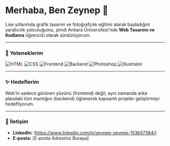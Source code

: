 # Merhaba, Ben Zeynep 👋

Lise yıllarımda grafik tasarım ve fotoğrafçılık eğitimi alarak başladığım yaratıcılık yolculuğumu, şimdi Ankara Üniversitesi'nde **Web Tasarımı ve Kodlama** öğrencisi olarak sürdürüyorum.

---

### 🚀 Yeteneklerim

![HTML](https://img.shields.io/badge/HTML5-E34F26?style=flat-square&logo=html5&logoColor=white)
![CSS](https://img.shields.io/badge/CSS3-1572B6?style=flat-square&logo=css3&logoColor=white)
![Frontend](https://img.shields.io/badge/Frontend-3178C6?style=flat-square&logo=react&logoColor=white)
![Backend](https://img.shields.io/badge/Backend-47A248?style=flat-square&logo=node.js&logoColor=white)
![Photoshop](https://img.shields.io/badge/Photoshop-31A8FF?style=flat-square&logo=adobephotoshop&logoColor=white)
![Illustrator](https://img.shields.io/badge/Illustrator-FF9A00?style=flat-square&logo=adobeillustrator&logoColor=white)

---

### ✨ Hedeflerim

Web'in sadece görünen yüzünü (frontend) değil, aynı zamanda arka plandaki tüm mantığını (backend) öğrenerek kapsamlı projeler geliştirmeyi hedefliyorum.

---

### 💬 İletişim

* **LinkedIn:** (https://www.linkedin.com/in/zeynep-zeynep-153b57384/)
* **E-posta:** [E-posta Adresiniz Buraya]
